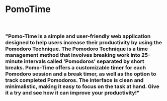 <h1> PomoTime </h1>
<br/>
<h3>"Pomo-Time is a simple and user-friendly web application designed to help users increase their productivity by using the Pomodoro Technique. The Pomodoro Technique is a time management method that involves breaking work into 25-minute intervals called 'Pomodoros' separated by short breaks. Pomo-Time offers a customizable timer for each Pomodoro session and a break timer, as well as the option to track completed Pomodoros. The interface is clean and minimalistic, making it easy to focus on the task at hand. Give it a try and see how it can improve your productivity!"</h3>
